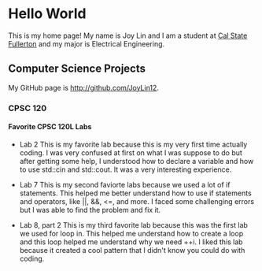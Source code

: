 
# Hello World

This is my home page! My name is Joy Lin and I am a student at [Cal State Fullerton](http://www.fullerton.edu/) and my major is Electrical Engineering.

## Computer Science Projects

My GitHub page is http://github.com/JoyLin12.

### CPSC 120

#### Favorite CPSC 120L Labs

* Lab 2
  This is my favorite lab because this is my very first time actually coding. I was very confused at first on what I was suppose to do but after getting some help, I understood how to declare a variable and how to use std::cin and std::cout. It was a very interesting experience.

* Lab 7
  This is my second faviorte labs because we used a lot of if statements. This helped me better understand how to use if statements and operators, like ||, &&, <=, and more. I faced some challenging errors but I was able to find the problem and fix it.

* Lab 8, part 2
  This is my third favorite lab because this was the first lab we used for loop in. This helped me understand how to create a loop and this loop helped me understand why we need ++i. I liked this lab because it created a cool pattern that I didn't know  you could do with coding.